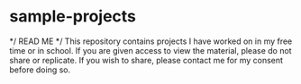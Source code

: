 # sample-projects
*/ READ ME */ This repository contains projects I have worked on in my free time or in school. If you are given access to view the material, please do not share or replicate. If you wish to share, please contact me for my consent before doing so.
